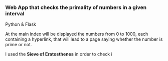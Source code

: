 ### Web App that checks the primality of numbers in a given interval
Python & Flask

At the main index will be displayed the numbers from 0 to 1000, each containing a hyperlink, that will lead to a page saying
whether the number is prime or not.

I used the **Sieve of Eratosthenes** in order to check i


